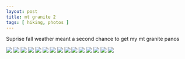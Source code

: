```yaml
---
layout: post
title: mt granite 2
tags: [ hiking, photos ]
---
```

Suprise fall weather meant a second chance to get my mt granite panos
<script src="https://ajax.googleapis.com/ajax/libs/jquery/1.11.1/jquery.min.js" ></script>


<div class="fotorama"  data-allowfullscreen="true" data-width="100%"  data-ratio="800/600">
    <!--https://photos.app.goo.gl/95kgWnmEYPnwajqu9-->
    <img src="https://images.northbriton.net/AP1GczMq_YtTYr6brk6MCwn2N4WZtq8mdo2-iVuH18mT74ZdwpD16ipCXMD3O0TdQHjbZ5m2zAT-EpadI6bX3queRX3HgzLX-J4qjfSxJc1sNOQB0Dl9qdh2">
    <img src="https://images.northbriton.net/AP1GczMNDmH0WkZSy9D7iLfq1ccbXAnMatt8U73To3RnqUOoF1VPaxQg7pKDod7fW7ukQj2pbLmN492dhECM7n90ptaiIJVvv5yYK_LKX1YeKhvGsBZRbyv5">
    <img src="https://images.northbriton.net/AP1GczOuiRttf1CX1VtxWcNVS6YRtwZ1ONXsD6bj1DB_1RcgQyZzp-s5MPAyy-B3-X88UH-uChmouETodAv8XrdIu3i2IT6qEXPaSEN6Lzcyh2DlA8egnKY_">
    <img src="https://images.northbriton.net/AP1GczPXSIh6zISjRTSxcyLKjdghxHVvZRbpoRJ6Io-vIUezpTZiwzSeO6vBi6WJkEwf4FKGTesUN5V5qNsT38BHGsOG6DpUde3kk9eo-y0zKHZhPGL43ouk">
    <img src="https://images.northbriton.net/AP1GczM_B6aUj5O0TJhETvrQ79orHVAPnUb4N8tnR_onsIiX9BtKZ5uvBrWFxh-kqXjweroC7t4pu3CCLtjf0AW_2_ppCX9735Kk9TZzlZpoYn3JO7zvggTP">
    <img src="https://images.northbriton.net/AP1GczP6rerYM9wjRw0cUpg0Pwk9dR02l-129Pa9TEJhV44ZZfRXriy1x0lQXISmeKCWCzGU6Qh4yNy4zyitBTRVS-ZVEbVaYLs7xiYobQx4Ir0Pry9M4w0j">
    <img src="https://images.northbriton.net/AP1GczPh54Z-O1rTS6H2sT3VX1Z6KzIneK7pqAz0Oo5ZO2wntPOx-uLxZJODBuF2SsEfFILecpk0hABTcH0UJRVj7BH1BXTWpYHy86Wz3t_UJqgz0aHOv1A0">
    <img src="https://images.northbriton.net/AP1GczORtjuj9p_dreRi5AGXFTY3x4Uu5Gw2VvjJYJkKWEkOEoFZlKy3NWF1z9ic6OUiixZLRbYzpYGCPGj7ql336qtW8DmDYTWPDcr15ZVCezy5U3xvyNtV">
    <img src="https://images.northbriton.net/AP1GczN_z73iMakbU7v1-eBaFM5c_NE60AzkGldRNMzrSNJ8T_TLXgJZwzQ6FSgBtCsZbVhxkdQgtYoCk0JoXmrSiuUaYcUpc4jc3uOnNGHIvHdguqd9BDzu">
    <img src="https://images.northbriton.net/AP1GczOYxAgx3aQQJakjg5awXzK2-hjhwnmsZD760uy3Cflxh0yDE6eIt3BK0xTiELUPyi8mDz03lP-pDEO2Yr93ufk1nves1q6vzdMIEu2iJOxMX8-gva0V">
    <img src="https://images.northbriton.net/AP1GczN9P-Nh10UM2i0JBcea3amJ_IwvDydhOdyYrZ4uOUMLGcj8elem4HxFWNnNhom1i4xg4e1Cvgj5Jvhtc5sTGQyuC3wE59ls1IepGcFv0usfk76qZ9ny">
    <img src="https://images.northbriton.net/AP1GczPXV93sv64cI0OAZTOIr9Fq4cdgo-kuWV92h6yhwDVRXuJKIfiEljc8T4LAwW4Ulj-tbUZsmK5aTfa9lTN-dy2BndDsmwXXKNApYiudYWRfAGF_bAjs">
    <img src="https://images.northbriton.net/AP1GczNxlvgsJ_A6W0i75qBYSMrXwEfqVHan2wYrV-YeUDvwMlYaahZjdaUrjCgGVgZ6WzQAmbe1NO7vpVGTB_qiHU6jpjoiKSyYRoWeEdU_9tjNYgSZXmXC">
    <img src="https://images.northbriton.net/AP1GczNE2UD6g6NxmAm-o3hkm8cfR1_mm7SfAXBWvKk6KkJhO9YaPt3VT8HwoMWnC56vAertFC_eLw0467DkaYjgkb8Osw03YTV3wtXU2TkqrrZ8Wr4wQgUd">
    <img src="https://images.northbriton.net/AP1GczNERo3ra-2OWYtTnuOCeR1DIFI4u5mXMGccvgdddbaq4WH5jbp_PVhQVXmltOzoQxnAxpQ3emA7hFc68bZWpagDSPWc6myIeWWV9vjapIgbemuC4owA">
</div>